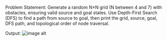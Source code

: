 Problem Statement: Generate a random N×N grid (N between 4 and 7) with obstacles, ensuring valid source and goal states. Use Depth-First Search (DFS) to find a path from source to goal, then print the grid, source, goal, DFS path, and topological order of node traversal.

Output:
![image alt]()
